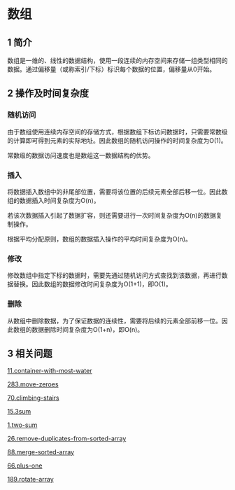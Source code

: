 # 数组

## 1 简介

数组是一维的、线性的数据结构，使用一段连续的内存空间来存储一组类型相同的数据。通过偏移量（或称索引/下标）标识每个数据的位置，偏移量从0开始。

## 2 操作及时间复杂度

### 随机访问

由于数组使用连续内存空间的存储方式，根据数组下标访问数据时，只需要常数级的计算即可得到元素的实际地址。因此数组的随机访问操作的时间复杂度为O(1)。

常数级的数据访问速度也是数组这一数据结构的优势。

### 插入

将数据插入数组中的非尾部位置，需要将该位置的后续元素全部后移一位。因此数组的数据插入时间复杂度为O(n)。

若该次数据插入引起了数据扩容，则还需要进行一次时间复杂度为O(n)的数据复制操作。

根据平均分配原则，数组的数据插入操作的平均时间复杂度为O(n)。

### 修改

修改数组中指定下标的数据时，需要先通过随机访问方式查找到该数据，再进行数据替换。因此数组的数据修改时间复杂度为O(1+1)，即O(1)。

### 删除

从数组中删除数据，为了保证数据的连续性，需要将后续的元素全部前移一位。因此数组的数据删除时间复杂度为O(1+n)，即O(n)。

## 3 相关问题

[11.container-with-most-water](../leetcode/0011-container-with-most-water.md)

[283.move-zeroes](../leetcode/0283-move-zeroes.md)

[70.climbing-stairs](../leetcode/0070-climbing-stairs.md)

[15.3sum](../leetcode/0015-3sum.md)

[1.two-sum](../leetcode/0001-two-sum.md)

[26.remove-duplicates-from-sorted-array](../leetcode/0026-remove-duplicates-from-sorted-array.md)

[88.merge-sorted-array](../leetcode/0088-merge-sorted-array.md)

[66.plus-one](../leetcode/0066-plus-one.md)

[189.rotate-array](../leetcode/0189-rotate-array.md)

